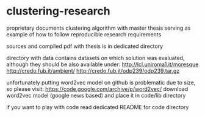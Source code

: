 # clustering-research
proprietary documents clustering algorithm with master thesis serving as example of how to follow reproducible research requirements

sources and compiled pdf with thesis is in dedicated directory

directory with data contains datasets on which solution was evaluated, although they should be also available under:
http://lcl.uniroma1.it/moresque
http://credo.fub.it/ambient/
http://credo.fub.it/odp239/odp239.tar.gz

unfortunately putting word2vec model on github is problematic due to size, so please visit:
https://code.google.com/archive/p/word2vec/
download word2vec model (google news based) and place it in code/lib directory

if you want to play with code read dedicated README for code directory


